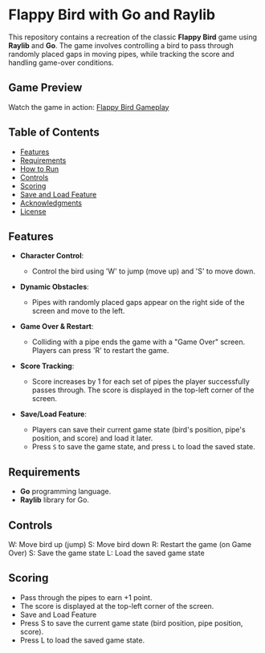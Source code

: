 # Flappy Bird with Go and Raylib

This repository contains a recreation of the classic **Flappy Bird** game using **Raylib** and **Go**. The game involves controlling a bird to pass through randomly placed gaps in moving pipes, while tracking the score and handling game-over conditions.

## Game Preview

Watch the game in action: [Flappy Bird Gameplay](https://www.youtube.com/watch?v=8teX-Kvcgfg)

## Table of Contents
- [Features](#features)
- [Requirements](#requirements)
- [How to Run](#how-to-run)
- [Controls](#controls)
- [Scoring](#scoring)
- [Save and Load Feature](#save-and-load-feature)
- [Acknowledgments](#acknowledgments)
- [License](#license)

## Features

- **Character Control**: 
  - Control the bird using 'W' to jump (move up) and 'S' to move down.
  
- **Dynamic Obstacles**: 
  - Pipes with randomly placed gaps appear on the right side of the screen and move to the left.
  
- **Game Over & Restart**: 
  - Colliding with a pipe ends the game with a "Game Over" screen. Players can press 'R' to restart the game.

- **Score Tracking**: 
  - Score increases by 1 for each set of pipes the player successfully passes through. The score is displayed in the top-left corner of the screen.

- **Save/Load Feature**: 
  - Players can save their current game state (bird's position, pipe's position, and score) and load it later.
  - Press `S` to save the game state, and press `L` to load the saved state.

## Requirements

- **Go** programming language.
- **Raylib** library for Go.

## Controls
W: Move bird up (jump)
S: Move bird down
R: Restart the game (on Game Over)
S: Save the game state
L: Load the saved game state

## Scoring
- Pass through the pipes to earn +1 point.
- The score is displayed at the top-left corner of the screen.
- Save and Load Feature
- Press S to save the current game state (bird position, pipe position, score).
- Press L to load the saved game state.
